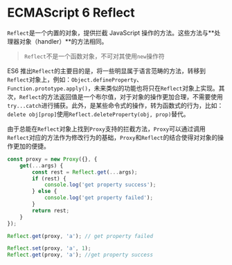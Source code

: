 # ECMAScript 6 Reflect

`Reflect`是一个内置的对象，提供拦截 JavaScript 操作的方法。这些方法与**处理器对象（handler）**的方法相同。

> `Reflect`不是一个函数对象，不可对其使用`new`操作符

ES6 推出`Reflect`的主要目的是，将一些明显属于语言范畴的方法，转移到`Reflect`对象上，例如：`Object.defineProperty`、`Function.prototype.apply()`，未来类似的功能也将只在`Reflect`对象上实现。其次，`Reflect`的方法返回值是一个布尔值，对于对象的操作更加合理，不需要使用`try...catch`进行捕获。此外，是某些命令式的操作，转为函数式的行为，比如：`delete obj[prop]`使用`Reflect.deleteProperty(obj, prop)`替代。

由于总能在`Reflect`对象上找到`Proxy`支持的拦截方法，`Proxy`可以通过调用`Reflect`对应的方法作为修改行为的基础，`Proxy`和`Reflect`的结合使得对对象的操作更加的便捷。

```js
const proxy = new Proxy({}, {
    get(...args) {
        const rest = Reflect.get(...args);
        if (rest) {
            console.log('get property success');
        } else {
            console.log('get property failed');
        }
        return rest;
    }
});

Reflect.get(proxy, 'a'); // get property failed

Reflect.set(proxy, 'a', 1);
Reflect.get(proxy, 'a'); //get property success
```



